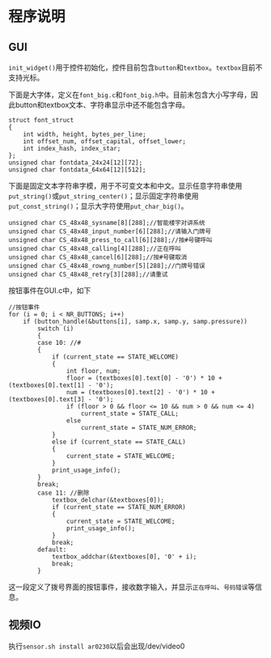 # 程序说明
## GUI
`init_widget()`用于控件初始化，控件目前包含`button`和`textbox`。`textbox`目前不支持光标。  

下面是大字体，定义在`font_big.c`和`font_big.h`中。目前未包含大小写字母，因此button和textbox文本、字符串显示中还不能包含字母。 
```
struct font_struct
{
    int width, height, bytes_per_line;
    int offset_num, offset_capital, offset_lower;
    int index_hash, index_star;
};
unsigned char fontdata_24x24[12][72];
unsigned char fontdata_64x64[12][512];
```
下面是固定文本字符串字模，用于不可变文本和中文。显示任意字符串使用`put_string()`或`put_string_center()`；显示固定字符串使用`put_const_string()`；显示大字符使用`put_char_big()`。  
```
unsigned char CS_48x48_sysname[8][288];//智能楼宇对讲系统
unsigned char CS_48x48_input_number[6][288];//请输入门牌号
unsigned char CS_48x48_press_to_call[6][288];//按#号键呼叫
unsigned char CS_48x48_calling[4][288];//正在呼叫
unsigned char CS_48x48_cancel[6][288];//按#号键取消
unsigned char CS_48x48_rowng_number[5][288];//门牌号错误
unsigned char CS_48x48_retry[3][288];//请重试
```

按钮事件在GUI.c中，如下
```
//按钮事件
for (i = 0; i < NR_BUTTONS; i++)
    if (button_handle(&buttons[i], samp.x, samp.y, samp.pressure))
        switch (i)
        {
        case 10: //#
        {
            if (current_state == STATE_WELCOME)
            {
                int floor, num;
                floor = (textboxes[0].text[0] - '0') * 10 + (textboxes[0].text[1] - '0');
                num = (textboxes[0].text[2] - '0') * 10 + (textboxes[0].text[3] - '0');
                if (floor > 0 && floor <= 10 && num > 0 && num <= 4)
                    current_state = STATE_CALL;
                else
                    current_state = STATE_NUM_ERROR;
            }
            else if (current_state == STATE_CALL)
            {
                current_state = STATE_WELCOME;
            }
            print_usage_info();
        }
        break;
        case 11: //删除
            textbox_delchar(&textboxes[0]);
            if (current_state == STATE_NUM_ERROR)
            {
                current_state = STATE_WELCOME;
                print_usage_info();
            }
            break;
        default:
            textbox_addchar(&textboxes[0], '0' + i);
            break;
        }
```
这一段定义了拨号界面的按钮事件，接收数字输入，并显示`正在呼叫`、`号码错误`等信息。

## 视频IO
执行`sensor.sh install ar0230`以后会出现/dev/video0